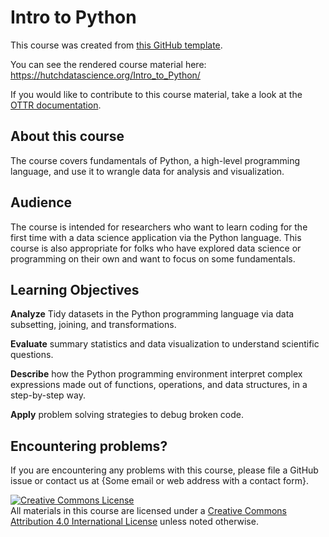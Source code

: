 # Intro to Python

This course was created from [this GitHub template](https://github.com/jhudsl/OTTR_Template).

You can see the rendered course material here: https://hutchdatascience.org/Intro_to_Python/

If you would like to contribute to this course material, take a look at the [OTTR documentation](https://www.ottrproject.org/).

## About this course

The course covers fundamentals of Python, a high-level programming language, and use it to wrangle data for analysis and visualization.

## Audience

The course is intended for researchers who want to learn coding for the first time with a data science application via the Python language. This course is also appropriate for folks who have explored data science or programming on their own and want to focus on some fundamentals.

## Learning Objectives

**Analyze** Tidy datasets in the Python programming language via data subsetting, joining, and transformations.

**Evaluate** summary statistics and data visualization to understand scientific questions.

**Describe** how the Python programming environment interpret complex expressions made out of functions, operations, and data structures, in a step-by-step way.

**Apply** problem solving strategies to debug broken code.

## Encountering problems?

If you are encountering any problems with this course, please file a GitHub issue or contact us at {Some email or web address with a contact form}.

<a rel="license" href="http://creativecommons.org/licenses/by/4.0/"><img alt="Creative Commons License" style="border-width:0" src="https://i.creativecommons.org/l/by/4.0/88x31.png" /></a><br />All materials in this course are licensed under a <a rel="license" href="http://creativecommons.org/licenses/by/4.0/">Creative Commons Attribution 4.0 International License</a> unless noted otherwise.
